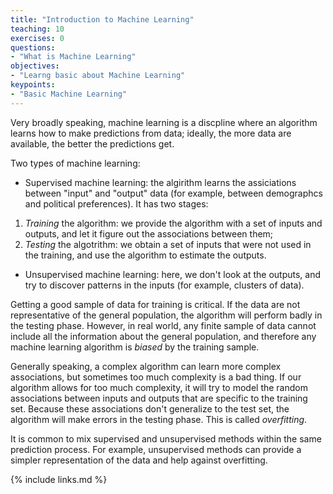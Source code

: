 ```yaml
---
title: "Introduction to Machine Learning"
teaching: 10
exercises: 0
questions:
- "What is Machine Learning"
objectives:
- "Learng basic about Machine Learning"
keypoints:
- "Basic Machine Learning"
---
```


Very broadly speaking, machine learning is a discpline where an algorithm learns how to make predictions from data; ideally, the more data are available, the better the predictions get.

Two types of machine learning:
- Supervised machine learning: the algirithm learns the assiciations between "input" and "output" data (for example, between demographcs and political preferences). It has two stages: 
1. *Training* the algorithm: we provide the algorithm with a set of inputs and outputs, and let it figure out the associations between them;
2. *Testing* the algotrithm: we obtain a set of inputs that were not used in the training, and use the algorithm to estimate the outputs. 
- Unsupervised machine learning: here, we don't look at the outputs, and try to discover patterns in the inputs (for example, clusters of data).

Getting a good sample of data for training is critical. If the data are not representative of the general population, the algorithm will perform badly in the testing phase. However, in real world, any finite sample of data cannot include all the information about the general population, and therefore any machine learning algorithm is *biased* by the training sample.

Generally speaking, a complex algorithm can learn more complex associations, but sometimes too much complexity is a bad thing. If our algorithm allows for too much complexity, it will try to model the random associations between inputs and outputs that are specific to the training set. Because these associations don't generalize to the test set, the algorithm will make errors in the testing phase. This is called *overfitting*. 

It is common to mix supervised and unsupervised methods within the same prediction process. For example, unsupervised methods can provide a simpler representation of the data and help against overfitting.


{% include links.md %}

